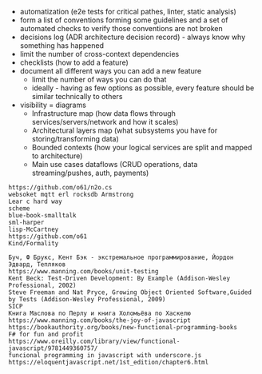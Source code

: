 * automatization (e2e tests for critical pathes, linter, static analysis)
* form a list of conventions forming some guidelines and a set of automated checks to verify those conventions are not broken
* decisions log (ADR architecture decision record) - always know why something has happened
* limit the number of cross-context dependencies
* checklists (how to add a feature)
* document all different ways you can add a new feature
  * limit the number of ways you can do that
  * ideally - having as few options as possible, every feature should be similar technically to others
* visibility = diagrams
  * Infrastructure map (how data flows through services/servers/network and how it scales)
  * Architectural layers map (what subsystems you have for storing/transforming data)
  * Bounded contexts (how your logical services are split and mapped to architecture)
  * Main use cases dataflows (CRUD operations, data streaming/pushes, auth, payments)




```
https://github.com/o61/n2o.cs
websoket mqtt erl rocksdb Armstrong
Lear c hard way
scheme
blue-book-smalltalk
sml-harper
lisp-McCartney
https://github.com/o61
Kind/Formality
```

```
Буч, Ф Брукс, Кент Бэк - экстремальное программирование, Йордон Эдвард, Тепляков
https://www.manning.com/books/unit-testing
Kent Beck: Test-Driven Development: By Example (Addison-Wesley Professional, 2002)
Steve Freeman and Nat Pryce, Growing Object Oriented Software,Guided by Tests (Addison-Wesley Professional, 2009)
SICP
Книга Маслова по Перлу и книга Холомьёва по Хаскелю
https://www.manning.com/books/the-joy-of-javascript
https://bookauthority.org/books/new-functional-programming-books
F# for fun and profit
https://www.oreilly.com/library/view/functional-javascript/9781449360757/
funcional programming in javascript with underscore.js
https://eloquentjavascript.net/1st_edition/chapter6.html
```
